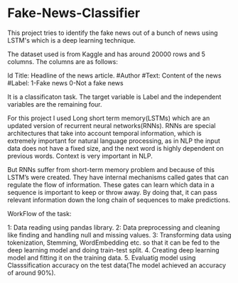 # Fake-News-Classifier

This project tries to identify the fake news out of a bunch of news using LSTM's which is a deep learning technique. 

The dataset used is from Kaggle and has around 20000 rows and 5 columns. 
The columns are as follows:

Id 
Title: Headline of the news article.
#Author
#Text: Content of the news
#Label: 1-Fake news
        0-Not a fake news
        
It is a classificaton task. The target variable is Label and the independent variables are the remaining four.

For this project I used Long short term memory(LSTMs) which are an updated version of recurrent neural networks(RNNs). RNNs are special architectures that take into account temporal information, which is extremely important for natural language processing, as in NLP the input data does not have a fixed size, and the next word is highly dependent on previous words. Context is very important in NLP.

But RNNs suffer from short-term memory problem and because of this LSTM’s were created. They have internal mechanisms called gates that can regulate the flow of information. These gates can learn which data in a sequence is important to keep or throw away. By doing that, it can pass relevant information down the long chain of sequences to make predictions.

WorkFlow of the task:

1: Data reading using pandas library.
2: Data preprocessing and cleaning like finding and handling null and missing values.
3: Transforming data using tokenization, Stemming, WordEmbedding etc. so that it can be fed to the deep learning model and doing train-test split.
4. Creating deep learning model and fitting it on the training data.
5. Evaluatig model using Classsification accuracy on the test data(The model achieved an accuracy of around 90%).
